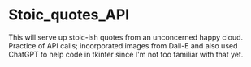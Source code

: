 # Stoic_quotes_API
This will serve up stoic-ish quotes from an unconcerned happy cloud. 
Practice of API calls; incorporated images from Dall-E and also used ChatGPT to help code in tkinter since I'm not too familiar with that yet.
